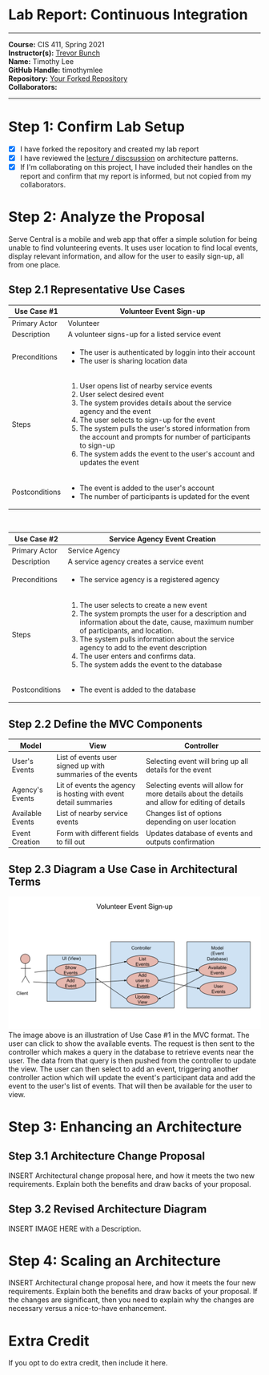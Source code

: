 # Lab Report: Continuous Integration
___
**Course:** CIS 411, Spring 2021  
**Instructor(s):** [Trevor Bunch](https://github.com/trevordbunch)  
**Name:** Timothy Lee  
**GitHub Handle:** timothymlee  
**Repository:** [Your Forked Repository](https://github.com/timothymlee/cis411_lab2_arch)  
**Collaborators:** 
___

# Step 1: Confirm Lab Setup
- [x] I have forked the repository and created my lab report
- [x] I have reviewed the [lecture / discsussion](../assets/04p1_SolutionArchitectures.pdf) on architecture patterns.
- [x] If I'm collaborating on this project, I have included their handles on the report and confirm that my report is informed, but not copied from my collaborators.

# Step 2: Analyze the Proposal
Serve Central is a mobile and web app that offer a simple solution for being unable to find volunteering events. It uses user location to find local events, display relevant information, and allow for the user to easily sign-up, all from one place.

## Step 2.1 Representative Use Cases  

| Use Case #1 | Volunteer Event Sign-up |
|---|---|
| Primary Actor | Volunteer |
| Description | A volunteer signs-up for a listed service event |
| Preconditions | <ul><li>The user is authenticated by loggin into their account</li><li>The user is sharing location data</li></ul> |
| Steps | <ol><li>User opens list of nearby service events</li><li>User select desired event</li><li>The system provides details about the service agency and the event</li><li>The user selects to sign-up for the event</li><li>The system pulls the user's stored information from the account and prompts for number of participants to sign-up</li><li>The system adds the event to the user's account and updates the event</li></ol> |
| Postconditions | <ul><li>The event is added to the user's account</li><li>The number of participants is updated for the event</li></ul>|

<br>

| Use Case #2 | Service Agency Event Creation |
|---|---|
| Primary Actor | Service Agency |
| Description | A service agency creates a service event|
| Preconditions | <ul><li>The service agency is a registered agency</li></ul> |
| Steps | <ol><li>The user selects to create a new event</li><li>The system prompts the user for a description and information about the date, cause, maximum number of participants, and location.</li><li>The system pulls information about the service agency to add to the event description</li><li>The user enters and confirms data.</li><li>The system adds the event to the database</li></ol> |
| Postconditions | <ul><li>The event is added to the database</li></ul> |

## Step 2.2 Define the MVC Components

| Model | View | Controller |
|---|---|---|
| User's Events | List of events user signed up with summaries of the events | Selecting event will bring up all details for the event |
| Agency's Events | Lit of events the agency is hosting with event detail summaries | Selecting events will allow for more details about the details and allow for editing of details |
| Available Events | List of nearby service events | Changes list of options depending on user location |
| Event Creation | Form with different fields to fill out | Updates database of events and outputs confirmation |

## Step 2.3 Diagram a Use Case in Architectural Terms
![Customer Event Sign Up Use Case](../assets/UseCaseDiagram.svg)
The image above is an illustration of Use Case #1 in the MVC format. The user can click to show the available events. The request is then sent to the controller which makes a query in the database to retrieve events near the user. The data from that query is then pushed from the controller to update the view. The user can then select to add an event, triggering another controller action which will update the event's participant data and add the event to the user's list of events. That will then be available for the user to view.

# Step 3: Enhancing an Architecture

## Step 3.1 Architecture Change Proposal
INSERT Architectural change proposal here, and how it meets the two new requirements.  Explain both the benefits and draw backs of your proposal.

## Step 3.2 Revised Architecture Diagram
INSERT IMAGE HERE with a Description.

# Step 4: Scaling an Architecture
INSERT Architectural change proposal here, and how it meets the four new requirements.  Explain both the benefits and draw backs of your proposal.  If the changes are significant, then you need to explain why the changes are necessary versus a nice-to-have enhancement.

# Extra Credit
If you opt to do extra credit, then include it here.